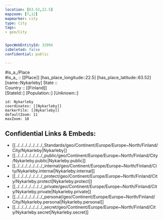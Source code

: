 ```yaml
---
location: [63.52,22.5] 
mapzoom: [7,12] 
mapmarker: city 
type: City
tags:
- geo/City


SpocWebEntityId: 32994
isDeleted: false
confidential: public

---
```

#is_a_/Place  
#is_a_ :: [[Place]] 
[has_place_longitude::22.5] 
[has_place_latitude::63.52] 
[name::Nykarleby] 
State ::  
Country :: [[Finland]]  
[StateId::] 
[Population::] 
[Unknown::] 


```leaflet
id: Nykarleby
coordinates: [[Nykarleby]] 
markerFile: [[Nykarleby]] 
defaultZoom: 11 
maxZoom: 18
```


## Confidential Links & Embeds: 
- [[../../../../../../../_Standards/geo/Continent/Europe/Europe~North/Finland/City/Nykarleby|Nykarleby]] 
- [[../../../../../../../_public/geo/Continent/Europe/Europe~North/Finland/City/Nykarleby.public|Nykarleby.public]] 
- [[../../../../../../../_internal/geo/Continent/Europe/Europe~North/Finland/City/Nykarleby.internal|Nykarleby.internal]] 
- [[../../../../../../../_protect/geo/Continent/Europe/Europe~North/Finland/City/Nykarleby.protect|Nykarleby.protect]] 
- [[../../../../../../../_private/geo/Continent/Europe/Europe~North/Finland/City/Nykarleby.private|Nykarleby.private]] 
- [[../../../../../../../_personal/geo/Continent/Europe/Europe~North/Finland/City/Nykarleby.personal|Nykarleby.personal]] 
- [[../../../../../../../_secret/geo/Continent/Europe/Europe~North/Finland/City/Nykarleby.secret|Nykarleby.secret]] 

